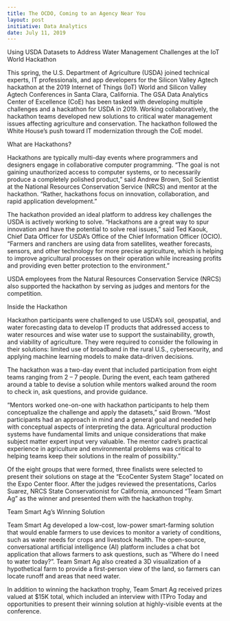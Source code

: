 ```yaml
---
title: The OCDO, Coming to an Agency Near You
layout: post
initiative: Data Analytics
date: July 11, 2019
---
```


Using USDA Datasets to Address Water Management Challenges at the IoT World Hackathon

This spring, the U.S. Department of Agriculture (USDA) joined technical experts, IT professionals, and app developers for 
the Silicon Valley Agtech hackathon at the 2019 Internet of Things (IoT) World and Silicon Valley Agtech Conferences in 
Santa Clara, California. The GSA Data Analytics Center of Excellence (CoE) has been tasked with developing multiple challenges 
and a hackathon for USDA in 2019. Working collaboratively, the hackathon teams developed new solutions to critical water
management issues  affecting agriculture and conservation. The hackathon followed the White House’s push toward IT 
modernization through the CoE model. 

What are Hackathons?

Hackathons are typically multi-day events where programmers and designers engage in collaborative computer programming. 
“The goal is not gaining unauthorized access to computer systems, or to necessarily produce a completely polished product,” 
said Andrew Brown, Soil Scientist at the National Resources Conservation Service (NRCS) and mentor at the hackathon. “Rather, 
hackathons focus on innovation, collaboration, and rapid application development.”

The hackathon provided an ideal platform to address key challenges the USDA is actively working to solve. “Hackathons are a 
great way to spur innovation and have the potential to solve real issues,” said Ted Kaouk, Chief Data Officer for USDA’s 
Office of the Chief Information Officer (OCIO). “Farmers and ranchers are using data from satellites, weather forecasts, 
sensors, and other technology for more precise agriculture, which is helping to improve agricultural processes on their 
operation while increasing profits and providing even better protection to the environment.” 

USDA employees from the Natural Resources Conservation Service (NRCS) also supported the hackathon by serving as judges and 
mentors for the competition.

Inside the Hackathon

Hackathon participants were challenged to use USDA’s soil, geospatial, and water forecasting data to develop IT products that 
addressed access to water resources and wise water use to support the sustainability, growth, and viability of agriculture. 
They were required to consider the following in their solutions: limited use of broadband in the rural U.S., cybersecurity, 
and applying machine learning models to make data-driven decisions.

The hackathon was a two-day event that included participation from eight teams ranging from 2 – 7 people. During the event, 
each team gathered around a table to devise a solution while mentors walked around the room to check in, ask questions, and 
provide guidance. 

“Mentors worked one-on-one with hackathon participants to help them conceptualize the challenge and apply the datasets,” said 
Brown. “Most participants had an approach in mind and a general goal and needed help with conceptual aspects of interpreting 
the data. Agricultural production systems have fundamental limits and unique considerations that make subject matter expert 
input very valuable. The mentor cadre’s practical experience in agriculture and environmental problems was critical to helping 
teams keep their solutions in the realm of possibility.”

Of the eight groups that were formed, three finalists were selected to present their solutions on stage at the “EcoCenter 
System Stage” located on the Expo Center floor. After the judges reviewed the presentations, Carlos Suarez, NRCS State 
Conservationist for California, announced “Team Smart Ag” as the winner and presented them with the hackathon trophy.

Team Smart Ag’s Winning Solution 

Team Smart Ag developed a low-cost, low-power smart-farming solution that would enable farmers to use devices to monitor a 
variety of conditions, such as water needs for crops and livestock health. The open-source, conversational artificial 
intelligence (AI) platform includes a  chat bot  application that allows farmers to ask questions, such as “Where do I 
need to water today?”. Team Smart Ag also created a 3D visualization of a hypothetical farm to provide a first-person view 
of the land, so farmers can locate runoff and areas that need water. 

In addition to winning the hackathon trophy, Team Smart Ag received prizes valued at $15K total, which included an 
interview with ITPro Today and opportunities to present their winning solution at highly-visible events at the conference. 
